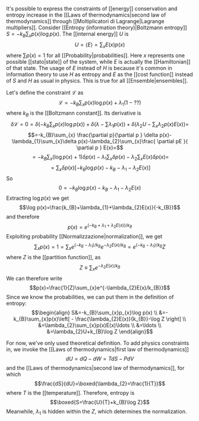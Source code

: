 It's possible to express the constraints of [[energy]] conservation and entropy increase in the [[Laws of thermodynamics|second law of thermodynamics]] through [[Moltiplicatori di Lagrange|Lagrange multipliers]]. Consider [[Entropy (information theory)|Boltzmann entropy]] $S=-k_{B}\sum_{x}p(x)\log p(x)$. The [[internal energy]] $U$ is
$$U=\langle E \rangle =\sum_{x}E(x)p(x) $$
where $\sum p(x)=1$ for all [[Probability|probabilities]]. Here $x$ represents one possible [[stato|state]] of the system, while $E$ is actually the [[Hamiltonian]] of that state. The usage of $E$ instead of $H$ is because it's common in information theory to use $H$ as entropy and $E$ as the [[cost function]] instead of $S$ and $H$ as usual in physics. This is true for all [[Ensemble|ensembles]].

Let's define the constraint $\mathcal{L}$ as
$$\mathcal{L}=-k_{B}\sum_{x}p(x)\log p(x)+\lambda_{1}(1-??)$$
where $k_{B}$ is the [[Boltzmann constant]]. Its derivative is
$$\delta \mathcal{L}=0=\delta\left( -k_{B}\sum_{x}p(x)\log p(x) \right)+\delta\left( \lambda-\sum \lambda_{1}p(x) \right)+\delta\left( \lambda_{2}U-\sum_{x}\lambda_{2}p(x)E(x) \right)=$$
$$=-k_{B}\sum_{x} \frac{\partial p}{\partial p } \delta p(x)-\lambda_{1}\sum_{x}\delta p(x)-\lambda_{2}\sum_{x}\frac{ \partial pE }{ \partial p } E(x)=$$
$$=-k_{B}\sum_{x}(\log p(x)+1)\delta p(x)-\lambda_{1}\sum_{x}\delta p(x)-\lambda_{2}\sum_{x}E(x)\delta p(x)=$$
$$=\sum_{x}\delta p(x)[ -k_{B}\log p(x)-k_{B}-\lambda_{1}-\lambda_{2}E(x) ]$$
So
$$0=-k_{B}\log p(x)-k_{B}-\lambda_{1}-\lambda_{2}E(x)$$
Extracting $\log p(x)$ we get
$$\log p(x)=\frac{k_{B}+\lambda_{1}+\lambda_{2}E(x)}{-k_{B}}$$
and therefore
$$p(x)=e^{(-k_{B}+\lambda_{1}+\lambda_{2}E(x))/k_{B}}$$
Exploiting probability [[Normalizzazione|normalization]], we get
$$\sum_{x}p(x)=1=\sum_{x}e^{(-k_{B}-\lambda_{1})/k_{B}}e^{-\lambda_{2}E(x)/k_{B}}=e^{(-k_{B}-\lambda_{1})/k_{B}}Z$$
where $Z$ is the [[partition function]], as
$$Z\equiv\sum_{x}e^{-\lambda_{2}E(x)/k_{B}}$$
We can therefore write
$$p(x)=\frac{1}{Z}\sum_{x}e^{-\lambda_{2}E(x)/k_{B}}$$
Since we know the probabilities, we can put them in the definition of entropy:
$$\begin{align}
S&=-k_{B}\sum_{x}p_{x}\log p(x) \\
&=-k_{B}\sum_{x}p(x)\left[ - \frac{\lambda_{2}E(x)}{k_{B}}-\log Z \right] \\
&=\lambda_{2}\sum_{x}p(x)E(x)\ldots \\
&=\ldots \\
&=\lambda_{2}U+k_{B}\log Z
\end{align}$$

For now, we've only used theoretical definition. To add physics constraints in, we invoke the [[Laws of thermodynamics|first law of thermodynamics]]
$$dU=dQ-dW=TdS-PdV$$
and the [[Laws of thermodynamics|second law of thermodynamics]], for which
$$\frac{dS}{dU}=\boxed{\lambda_{2}=\frac{1}{T}}$$
where $T$ is the [[temperature]]. Therefore, entropy is
$$\boxed{S=\frac{U}{T}+k_{B}\log Z}$$
Meanwhile, $\lambda_{1}$ is hidden within the $Z$, which determines the normalization.